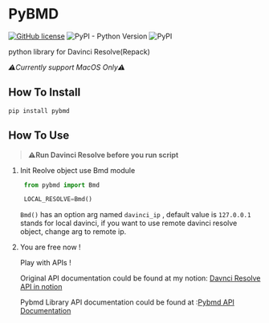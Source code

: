 # PyBMD
[![GitHub license](https://img.shields.io/github/license/WheheoHu/pybmd)](https://github.com/WheheoHu/pybmd/blob/master/LICENSE)
![PyPI - Python Version](https://img.shields.io/pypi/pyversions/pybmd)
![PyPI](https://img.shields.io/pypi/v/pybmd)


python library for Davinci Resolve(Repack)

*⚠️Currently support MacOS Only⚠️*

## How To Install

```
pip install pybmd
```

## How To Use
>**⚠️Run Davinci Resolve before you run script**

1. Init Reolve object use Bmd module
   ```python
    from pybmd import Bmd

    LOCAL_RESOLVE=Bmd()
    ```
    `Bmd()`  has an option arg named `davinci_ip` , default value is `127.0.0.1 `stands for local davinci, if you want to use remote davinci resolve object, change arg to remote ip.

2. You are free now ! 

    Play with APIs !
    
    Original API documentation could be found at my notion:
    [Davnci Resolve API in notion](https://wheheohu.notion.site/Davinci-Python-API-7c4f1038a36f44818b631ec7e4a537fa)

    Pybmd Library API documentation could be found at :[Pybmd API Documentation](https://wheheohu.github.io/pybmd/)

